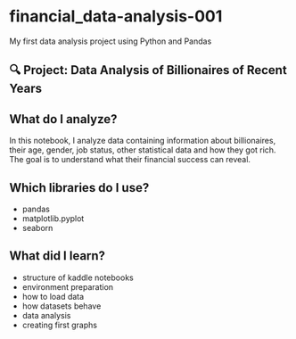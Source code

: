 # financial_data-analysis-001
My first data analysis project using Python and Pandas
## 🔍 Project: Data Analysis of Billionaires of Recent Years

## What do I analyze?
In this notebook, I analyze data containing information about billionaires, their age, gender, job status, other statistical data and how they got rich. The goal is to understand what their financial success can reveal.

## Which libraries do I use?
- pandas
- matplotlib.pyplot
- seaborn

## What did I learn?
- structure of kaddle notebooks
- environment preparation
- how to load data
- how datasets behave
- data analysis
- creating first graphs
